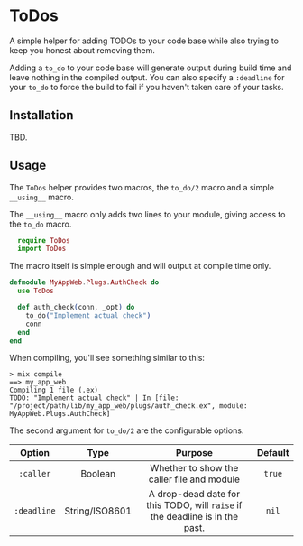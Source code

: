 # ToDos

A simple helper for adding TODOs to your code base while also trying to keep you honest about removing them.

Adding a `to_do` to your code base will generate output during build time and leave nothing in the compiled output.
You can also specify a `:deadline` for your `to_do` to force the build to fail if you haven't taken care of your tasks.

## Installation

TBD.

## Usage

The `ToDos` helper provides two macros, the `to_do/2` macro and a simple `__using__` macro.

The `__using__` macro only adds two lines to your module, giving access to the `to_do` macro.

```elixir
  require ToDos
  import ToDos
```

The macro itself is simple enough and will output at compile time only.

```elixir
defmodule MyAppWeb.Plugs.AuthCheck do
  use ToDos

  def auth_check(conn, _opt) do
    to_do("Implement actual check")
    conn
  end
end
```

When compiling, you'll see something similar to this:

```shell
> mix compile
==> my_app_web
Compiling 1 file (.ex)
TODO: "Implement actual check" | In [file: "/project/path/lib/my_app_web/plugs/auth_check.ex", module: MyAppWeb.Plugs.AuthCheck]
```

The second argument for `to_do/2` are the configurable options.

| Option | Type | Purpose | Default |
| :----: | :---: | :-----: | :-----: |
| `:caller` | Boolean | Whether to show the caller file and module | `true` |
| `:deadline` |  String/ISO8601 | A drop-dead date for this TODO, will `raise` if the deadline is in the past. | `nil` |

